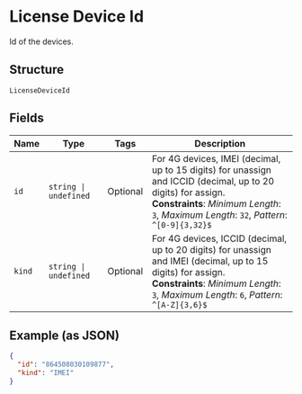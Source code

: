 
# License Device Id

Id of the devices.

## Structure

`LicenseDeviceId`

## Fields

| Name | Type | Tags | Description |
|  --- | --- | --- | --- |
| `id` | `string \| undefined` | Optional | For 4G devices, IMEI (decimal, up to 15 digits) for unassign and ICCID (decimal, up to 20 digits) for assign.<br>**Constraints**: *Minimum Length*: `3`, *Maximum Length*: `32`, *Pattern*: `^[0-9]{3,32}$` |
| `kind` | `string \| undefined` | Optional | For 4G devices, ICCID (decimal, up to 20 digits) for unassign and IMEI (decimal, up to 15 digits) for assign.<br>**Constraints**: *Minimum Length*: `3`, *Maximum Length*: `6`, *Pattern*: `^[A-Z]{3,6}$` |

## Example (as JSON)

```json
{
  "id": "864508030109877",
  "kind": "IMEI"
}
```

